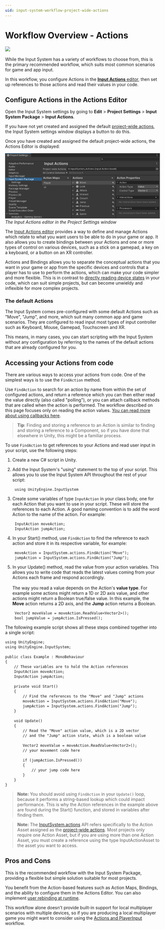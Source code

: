 ```yaml
---
uid: input-system-workflow-project-wide-actions
---
```

# Workflow Overview - Actions

<img src="Images/Workflow-Actions.png" height="200px">

While the Input System has a variety of workflows to choose from, this is the primary recommended workflow, which suits most common scenarios for game and app input.

In this workflow, you configure Actions in the [**Input Actions** editor](ActionsEditor.html), then set up references to those actions and read their values in your code.

## Configure Actions in the Actions Editor

Open the Input System settings by going to **Edit** > **Project Settings** > **Input System Package** > **Input Actions**.

If you have not yet created and assigned the default [project-wide actions](ProjectWideActions.md), the Input System settings window displays a button to do this.

Once you have created and assigned the default project-wide actions, the Actions Editor is displayed:

![image alt text](./Images/ProjectSettingsInputActionsSimpleShot.png)
*The Input Actions editor in the Project Settings window*

The [Input Actions editor](ActionsEditor.html) provides a way to define and manage Actions which relate to what you want users to be able to do in your game or app. It also allows you to create bindings between your Actions and one or more types of control on various devices, such as a stick on a gamepad, a key on a keyboard, or a button on an XR controller.

Actions and Bindings allows you to separate the conceptual actions that you want in your game or app from the specific devices and controls that a player has to use to perform the actions, which can make your code simpler and more flexible. This is in contrast to [directly reading device states](Workflow-Direct.html) in your code, which can suit simple projects, but can become unwieldy and inflexible for more complex projects.

### The default Actions

The Input System comes pre-configured with some default Actions such as "Move", "Jump", and more, which suit many common app and game scenarios. They are configured to read input most types of input controller such as Keyboard, Mouse, Gamepad, Touchscreen and XR.

This means, in many cases, you can start scripting with the Input System without any configuration by referring to the names of the default actions that are already configured for you.

## Accessing your Actions from code

There are various ways to access your actions from code. One of the simplest ways is to use the `FindAction` method.

Use `FindAction` to search for an action by name from within the set of configured actions, and return a reference which you can then either read the value directly (also called "polling"), or you can attach callback methods that are called when the action is performed. The workflow described on this page focuses only on reading the action values. [You can read more about using callbacks here](RespondingToActions.html#action-callbacks).

> __Tip__: Finding and storing a reference to an Action is similar to finding and storing a reference to a Component, so if you have done that elsewhere in Unity, this might be a familiar process.

To use `FindAction` to get references to your Actions and read user input in your script, use the following steps:

1. Create a new C# script in Unity.
1. Add the Input System's "using" statement to the top of your script. This allows you to use the Input System API throughout the rest of your script:

        using UnityEngine.InputSystem

1. Create some variables of type `InputAction` in your class body, one for each Action that you want to use in your script. These will store the references to each Action. A good naming convention is to add the word Action to the name of the action. For example:

        InputAction moveAction;
        InputAction jumpAction;

1. In your Start() method, use `FindAction` to find the reference to each action and store it in its respective variable, for example:

        moveAction = InputSystem.actions.FindAction("Move");
        jumpAction = InputSystem.actions.FindAction("Jump");

1. In your Update() method, read the value from your action variables. This allows you to write code that reads the latest values coming from your Actions each frame and respond accordingly.<br/><br/>The way you read a value depends on the Action's **value type**. For example some actions might return a 1D or 2D axis value, and other actions might return a Boolean true/false value. In this example, the **Move** action returns a 2D axis, and the **Jump** action returns a Boolean.

        Vector2 moveValue = moveAction.ReadValue<Vector2>();
        bool jumpValue = jumpAction.IsPressed();

The following example script shows all these steps combined together into a single script:

```CSharp
using UnityEngine;
using UnityEngine.InputSystem;

public class Example : MonoBehaviour
{
    // These variables are to hold the Action references
    InputAction moveAction;
    InputAction jumpAction;

    private void Start()
    {
        // Find the references to the "Move" and "Jump" actions
        moveAction = InputSystem.actions.FindAction("Move");
        jumpAction = InputSystem.actions.FindAction("Jump");
    }

    void Update()
    {
        // Read the "Move" action value, which is a 2D vector
        // and the "Jump" action state, which is a boolean value

        Vector2 moveValue = moveAction.ReadValue<Vector2>();
        // your movement code here

        if (jumpAction.IsPressed())
        {
            // your jump code here
        }
    }
}
```

> **Note:** You should avoid using `FindAction` in your `Update()` loop, because it performs a string-based lookup which could impact performance. This is why the Action references in the example above are found during the Start() function, and stored in variables after finding them.

> **Note:** The [InputSystem.actions](../api/UnityEngine.InputSystem.InputSystem.html) API refers specifically to the Action Asset assigned as the [project-wide actions](ProjectWideActions.md). Most projects only require one Action Asset, but if you are using more than one Action Asset, you must create a reference using the type InputActionAsset to the asset you want to access.

## Pros and Cons

This is the recommended workflow with the Input System Package, providing a flexible but simple solution suitable for most projects.

You benefit from the Action-based features such as Action Maps, Bindings, and the ability to configure them in the Actions Editor. You can also implement [user rebinding at runtime](ActionBindings.html#interactive-rebinding).

This workflow alone doesn't provide built-in support for local multiplayer scenarios with multiple devices, so if you are producing a local multiplayer game you might want to consider using the [Actions and PlayerInput](./Workflow-PlayerInput.md) workflow.
